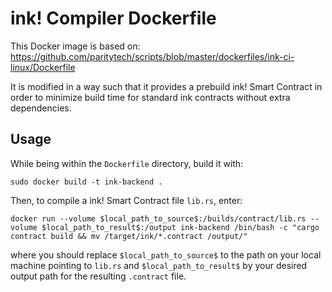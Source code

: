 # ink! Compiler Dockerfile

This Docker image is based on: https://github.com/paritytech/scripts/blob/master/dockerfiles/ink-ci-linux/Dockerfile

It is modified in a way such that it provides a prebuild ink! Smart Contract in order to minimize build time for standard ink contracts without extra dependencies.

## Usage

While being within the `Dockerfile` directory, build it with:

`sudo docker build -t ink-backend .`

Then, to compile a ink! Smart Contract file `lib.rs`, enter:

`docker run --volume $local_path_to_source$:/builds/contract/lib.rs --volume $local_path_to_result$:/output ink-backend /bin/bash -c "cargo contract build && mv /target/ink/*.contract /output/"`

where you should replace `$local_path_to_source$` to the path on your local machine pointing to `lib.rs` and `$local_path_to_result$` by your desired output path for the resulting `.contract` file.
